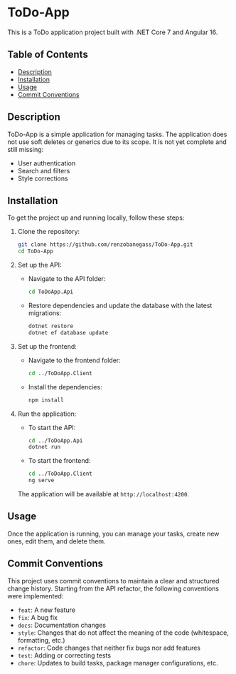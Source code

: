 # ToDo-App

This is a ToDo application project built with .NET Core 7 and Angular 16.

## Table of Contents

- [Description](#description)
- [Installation](#installation)
- [Usage](#usage)
- [Commit Conventions](#commit-conventions)

## Description

ToDo-App is a simple application for managing tasks. The application does not use soft deletes or generics due to its scope.
It is not yet complete and still missing:
- User authentication
- Search and filters
- Style corrections

## Installation

To get the project up and running locally, follow these steps:

1. Clone the repository:

    ```bash
    git clone https://github.com/renzobanegass/ToDo-App.git
    cd ToDo-App
    ```

2. Set up the API:

    - Navigate to the API folder:

      ```bash
      cd ToDoApp.Api
      ```

    - Restore dependencies and update the database with the latest migrations:

      ```bash
      dotnet restore
      dotnet ef database update
      ```

3. Set up the frontend:

    - Navigate to the frontend folder:

      ```bash
      cd ../ToDoApp.Client
      ```

    - Install the dependencies:

      ```bash
      npm install
      ```

4. Run the application:

    - To start the API:

      ```bash
      cd ../ToDoApp.Api
      dotnet run
      ```

    - To start the frontend:

      ```bash
      cd ../ToDoApp.Client
      ng serve
      ```

    The application will be available at `http://localhost:4200`.

## Usage

Once the application is running, you can manage your tasks, create new ones, edit them, and delete them.

## Commit Conventions

This project uses commit conventions to maintain a clear and structured change history. Starting from the API refactor, the following conventions were implemented:

- `feat`: A new feature
- `fix`: A bug fix
- `docs`: Documentation changes
- `style`: Changes that do not affect the meaning of the code (whitespace, formatting, etc.)
- `refactor`: Code changes that neither fix bugs nor add features
- `test`: Adding or correcting tests
- `chore`: Updates to build tasks, package manager configurations, etc.
